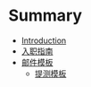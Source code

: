 # Summary

* [Introduction](README.md)
* [入职指南](chapter1.md)
* [邮件模板](mail.md)
  * [提测模板](mail/for-test.md)

